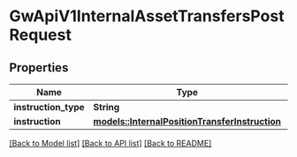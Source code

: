 # GwApiV1InternalAssetTransfersPostRequest

## Properties

Name | Type | Description | Notes
------------ | ------------- | ------------- | -------------
**instruction_type** | **String** |  | 
**instruction** | [**models::InternalPositionTransferInstruction**](InternalPositionTransferInstruction.md) |  | 

[[Back to Model list]](../README.md#documentation-for-models) [[Back to API list]](../README.md#documentation-for-api-endpoints) [[Back to README]](../README.md)


